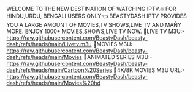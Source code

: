 WELCOME TO THE NEW DESTINATION OF WATCHING IPTV.🔥
FOR HINDU,URDU, BENGALI USERS ONLY👈
BEASTYDASH IPTV PROVIDES YOU A LARGE AMOUNT OF MOVIES,TV SHOWS,LIVE TV AND MAÑY MORE.
ENJOY 1000+ MOVIES,SHOWS,LIVE TV NOW.
🌟LIVE TV M3U:- https://raw.githubusercontent.com/BeastyDash/beasty-dash/refs/heads/main/Livetv.m3u
🌟MOVIES M3U:- https://raw.githubusercontent.com/BeastyDash/beasty-dash/refs/heads/main/Movies
🌟ANIMATED SERIES M3U:- https://raw.githubusercontent.com/BeastyDash/beasty-dash/refs/heads/main/Cartoon%20Series
🌟4K/8K MOVIES M3U URL:- https://raw.githubusercontent.com/BeastyDash/beasty-dash/refs/heads/main/Movies%20hd

